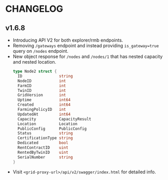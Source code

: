 # CHANGELOG

## v1.6.8 
- Introducing API V2 for both explorer/rmb endpoints.
- Removing `/gateways` endpoint and instead providing `is_gateway=true` query on `/nodes` endpoint.
- New object response for `/nodes` and `/nodes/1` that has nested capacity and nested location.
  ```go
  type Node2 struct {
	ID                string        
	NodeID            int           
	FarmID            int           
	TwinID            int           
	GridVersion       int           
	Uptime            int64         
	Created           int64         
	FarmingPolicyID   int           
	UpdatedAt         int64         
	Capacity          CapacityResult
	Location          Location      
	PublicConfig      PublicConfig  
	Status            string        
	CertificationType string        
	Dedicated         bool          
	RentContractID    uint          
	RentedByTwinID    uint          
	SerialNumber      string        
  }
  ```
- Visit `<grid-proxy-url>/api/v2/swagger/index.html` for detailed info.
